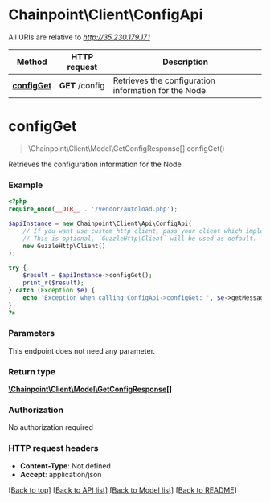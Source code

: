 # Chainpoint\Client\ConfigApi

All URIs are relative to *http://35.230.179.171*

Method | HTTP request | Description
------------- | ------------- | -------------
[**configGet**](ConfigApi.md#configGet) | **GET** /config | Retrieves the configuration information for the Node


# **configGet**
> \Chainpoint\Client\Model\GetConfigResponse[] configGet()

Retrieves the configuration information for the Node



### Example
```php
<?php
require_once(__DIR__ . '/vendor/autoload.php');

$apiInstance = new Chainpoint\Client\Api\ConfigApi(
    // If you want use custom http client, pass your client which implements `GuzzleHttp\ClientInterface`.
    // This is optional, `GuzzleHttp\Client` will be used as default.
    new GuzzleHttp\Client()
);

try {
    $result = $apiInstance->configGet();
    print_r($result);
} catch (Exception $e) {
    echo 'Exception when calling ConfigApi->configGet: ', $e->getMessage(), PHP_EOL;
}
?>
```

### Parameters
This endpoint does not need any parameter.

### Return type

[**\Chainpoint\Client\Model\GetConfigResponse[]**](../Model/GetConfigResponse.md)

### Authorization

No authorization required

### HTTP request headers

 - **Content-Type**: Not defined
 - **Accept**: application/json

[[Back to top]](#) [[Back to API list]](../../README.md#documentation-for-api-endpoints) [[Back to Model list]](../../README.md#documentation-for-models) [[Back to README]](../../README.md)

